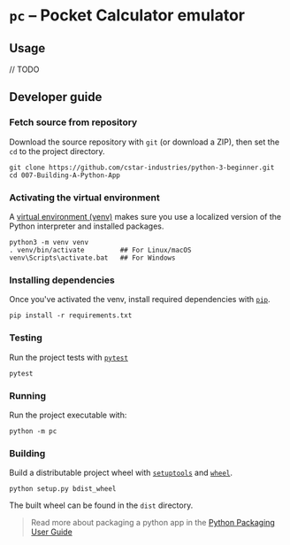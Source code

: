 # `pc` – Pocket Calculator emulator

## Usage

// TODO

## Developer guide

### Fetch source from repository

Download the source repository with `git` (or download a ZIP), then set the `cd` to the project directory.

```shell
git clone https://github.com/cstar-industries/python-3-beginner.git
cd 007-Building-A-Python-App
```

### Activating the virtual environment

A [virtual environment (venv)](https://docs.python.org/3/library/venv.html) makes sure you use a localized version of the Python interpreter and installed packages.

```shell
python3 -m venv venv
. venv/bin/activate         ## For Linux/macOS
venv\Scripts\activate.bat   ## For Windows
```

### Installing dependencies

Once you've activated the venv, install required dependencies with [`pip`](https://pip.pypa.io/en/stable/).

```shell
pip install -r requirements.txt
```

### Testing

Run the project tests with [`pytest`](https://docs.pytest.org/en/latest/)

```shell
pytest
```

### Running

Run the project executable with:

```shell
python -m pc
```

### Building

Build a distributable project wheel with [`setuptools`](https://setuptools.readthedocs.io/en/latest/) and [`wheel`](https://wheel.readthedocs.io/en/stable/).

```shell
python setup.py bdist_wheel
```

The built wheel can be found in the `dist` directory.

> Read more about packaging a python app in the [Python Packaging User Guide](https://packaging.python.org/)